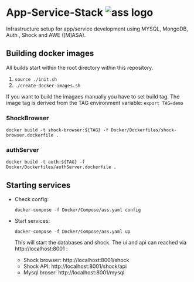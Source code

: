 # App-Service-Stack ![ass logo][logo]
 Infrastructure setup for app/service development using MYSQL, MongoDB, Auth , Shock and AWE ([M]ASA).





[logo]: https://github.com/wilke/App-Service-Stack/blob/master/data/pictures/donkey.jpg "Donkey aka ass"



## Building docker images

All builds start within the root directory within this repository.

1. `source ./init.sh`
2. `./create-docker-images.sh`

If you want to build the imagaes manually you have to set build tag. The image tag is derived from the TAG environment variable:
`export TAG=demo`

### ShockBrowser

 `docker build -t shock-browser:${TAG} -f Docker/Dockerfiles/shock-browser.dockerfile .`
 
### authServer
 
 `docker build -t auth:${TAG} -f Docker/Dockerfiles/authServer.dockerfile .`

### 
 
## Starting services

- Check config:

  `docker-compose -f Docker/Compose/ass.yaml config`
- Start services:

  `docker-compose -f Docker/Compose/ass.yaml up` 

  This will start the databases and shock. The ui and api can reached via http://localhost:8001 :
  - Shock browser: http://localhost:8001/shock
  - Shock API: http://localhost:8001/shock/api
  - Mysql broser: http://localhost:8001/mysql